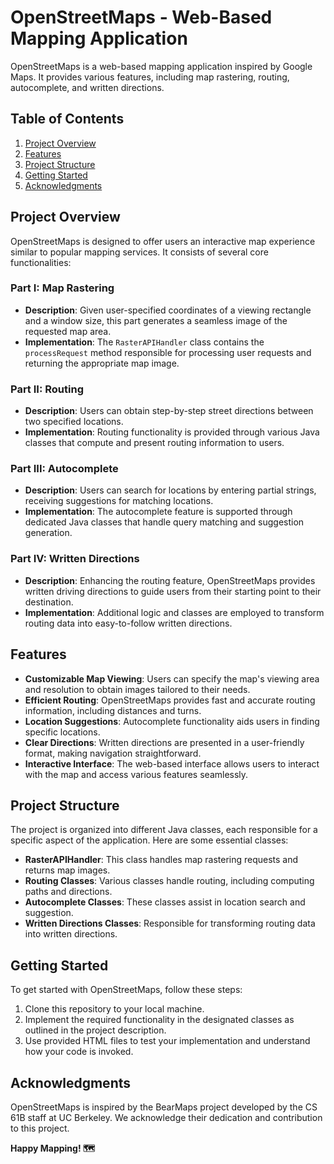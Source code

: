 # OpenStreetMaps - Web-Based Mapping Application

OpenStreetMaps is a web-based mapping application inspired by Google Maps. It provides various features, including map rastering, routing, autocomplete, and written directions. 

## Table of Contents

1. [Project Overview](#project-overview)
2. [Features](#features)
3. [Project Structure](#project-structure)
4. [Getting Started](#getting-started)
5. [Acknowledgments](#acknowledgments)

## Project Overview

OpenStreetMaps is designed to offer users an interactive map experience similar to popular mapping services. It consists of several core functionalities:

### Part I: Map Rastering

- **Description**: Given user-specified coordinates of a viewing rectangle and a window size, this part generates a seamless image of the requested map area.
- **Implementation**: The `RasterAPIHandler` class contains the `processRequest` method responsible for processing user requests and returning the appropriate map image.

### Part II: Routing

- **Description**: Users can obtain step-by-step street directions between two specified locations.
- **Implementation**: Routing functionality is provided through various Java classes that compute and present routing information to users.

### Part III: Autocomplete

- **Description**: Users can search for locations by entering partial strings, receiving suggestions for matching locations.
- **Implementation**: The autocomplete feature is supported through dedicated Java classes that handle query matching and suggestion generation.

### Part IV: Written Directions

- **Description**: Enhancing the routing feature, OpenStreetMaps provides written driving directions to guide users from their starting point to their destination.
- **Implementation**: Additional logic and classes are employed to transform routing data into easy-to-follow written directions.

## Features

- **Customizable Map Viewing**: Users can specify the map's viewing area and resolution to obtain images tailored to their needs.
- **Efficient Routing**: OpenStreetMaps provides fast and accurate routing information, including distances and turns.
- **Location Suggestions**: Autocomplete functionality aids users in finding specific locations.
- **Clear Directions**: Written directions are presented in a user-friendly format, making navigation straightforward.
- **Interactive Interface**: The web-based interface allows users to interact with the map and access various features seamlessly.

## Project Structure

The project is organized into different Java classes, each responsible for a specific aspect of the application. Here are some essential classes:

- **RasterAPIHandler**: This class handles map rastering requests and returns map images.
- **Routing Classes**: Various classes handle routing, including computing paths and directions.
- **Autocomplete Classes**: These classes assist in location search and suggestion.
- **Written Directions Classes**: Responsible for transforming routing data into written directions.

## Getting Started

To get started with OpenStreetMaps, follow these steps:

1. Clone this repository to your local machine.
2. Implement the required functionality in the designated classes as outlined in the project description.
3. Use provided HTML files to test your implementation and understand how your code is invoked.


## Acknowledgments

OpenStreetMaps is inspired by the BearMaps project developed by the CS 61B staff at UC Berkeley. We acknowledge their dedication and contribution to this project.


**Happy Mapping! 🗺️**
